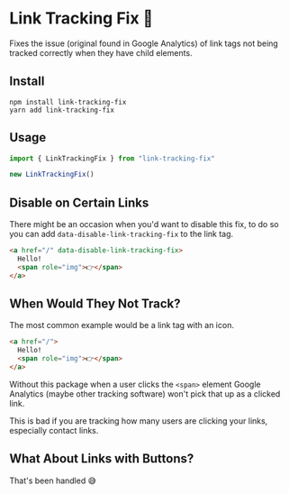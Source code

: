 # Link Tracking Fix 🔗

Fixes the issue (original found in Google Analytics) of link tags not being tracked correctly when they have child elements.

## Install

```
npm install link-tracking-fix
yarn add link-tracking-fix
```

## Usage

```js
import { LinkTrackingFix } from "link-tracking-fix"

new LinkTrackingFix()
```

## Disable on Certain Links

There might be an occasion when you'd want to disable this fix, to do so you can add `data-disable-link-tracking-fix` to the link tag.

```html
<a href="/" data-disable-link-tracking-fix>
  Hello!
  <span role="img">👉</span>
</a>
```

## When Would They Not Track?

The most common example would be a link tag with an icon.

```html
<a href="/">
  Hello!
  <span role="img">👉</span>
</a>
```

Without this package when a user clicks the `<span>` element Google Analytics (maybe other tracking software) won't pick that up as a clicked link.

This is bad if you are tracking how many users are clicking your links, especially contact links.

## What About Links with Buttons?

That's been handled 😅

